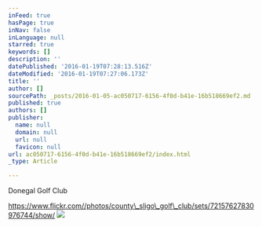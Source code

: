 ```yaml
---
inFeed: true
hasPage: true
inNav: false
inLanguage: null
starred: true
keywords: []
description: ''
datePublished: '2016-01-19T07:28:13.516Z'
dateModified: '2016-01-19T07:27:06.173Z'
title: ''
author: []
sourcePath: _posts/2016-01-05-ac050717-6156-4f0d-b41e-16b518669ef2.md
published: true
authors: []
publisher:
  name: null
  domain: null
  url: null
  favicon: null
url: ac050717-6156-4f0d-b41e-16b518669ef2/index.html
_type: Article

---
```

Donegal Golf Club

https://www.flickr.com//photos/county\_sligo\_golf\_club/sets/72157627830976744/show/
![](https://the-grid-user-content.s3-us-west-2.amazonaws.com/51e6325f-0fc5-44dd-ba76-3038e7e21c29.png)